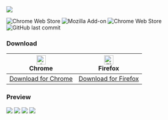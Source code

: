 <img src="https://raw.githubusercontent.com/imfunniee/gitark/master/assets/top.png">

![Chrome Web Store](https://img.shields.io/chrome-web-store/users/pajmlahbnmcmbfdmmcacaojpedjcdjgm.svg?label=Users) ![Mozilla Add-on](https://img.shields.io/amo/v/gitark.svg) ![Chrome Web Store](https://img.shields.io/chrome-web-store/v/pajmlahbnmcmbfdmmcacaojpedjcdjgm.svg) ![GitHub last commit](https://img.shields.io/github/last-commit/imfunniee/gitark.svg)

### Download

| [<img src="https://raw.githubusercontent.com/alrra/browser-logos/master/src/chrome/chrome_48x48.png" alt="Chrome" width="24px" height="24px" />](http://godban.github.io/browsers-support-badges/)</br>Chrome | [<img src="https://raw.githubusercontent.com/alrra/browser-logos/master/src/firefox/firefox_48x48.png" alt="Firefox" width="24px" height="24px" />](http://godban.github.io/browsers-support-badges/)</br>Firefox |
| ----------------------------------------------------------------------------------------------------------------------------------------------------------------------------------------------------------------- | ------------------------------------------------------------------------------------------------------------------------------------------------------------------------------------------------------------- |
| [Download for Chrome](https://chrome.google.com/webstore/detail/gitark/pajmlahbnmcmbfdmmcacaojpedjcdjgm)                                                                                                          | [Download for Firefox](https://addons.mozilla.org/en-US/firefox/addon/gitark/)                                                                                                                                |


### Preview

<img src="https://raw.githubusercontent.com/imfunniee/gitark/master/assets/preview/1.png">
<img src="https://raw.githubusercontent.com/imfunniee/gitark/master/assets/preview/2.png">
<img src="https://raw.githubusercontent.com/imfunniee/gitark/master/assets/preview/3.png">
<img src="https://raw.githubusercontent.com/imfunniee/gitark/master/assets/preview/4.png">

